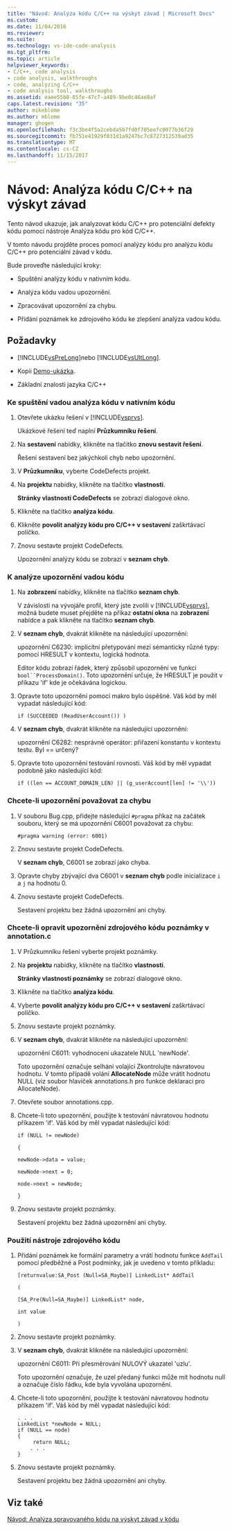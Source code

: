 ```yaml
---
title: "Návod: Analýza kódu C/C++ na výskyt závad | Microsoft Docs"
ms.custom: 
ms.date: 11/04/2016
ms.reviewer: 
ms.suite: 
ms.technology: vs-ide-code-analysis
ms.tgt_pltfrm: 
ms.topic: article
helpviewer_keywords:
- C/C++, code analysis
- code analysis, walkthroughs
- code, analyzing C/C++
- code analysis tool, walkthroughs
ms.assetid: eaee55b8-85fe-47c7-a489-9be0c46ae8af
caps.latest.revision: "35"
author: mikeblome
ms.author: mblome
manager: ghogen
ms.openlocfilehash: f3c3be4f5a2cebda5b7fd0f705eefc0077b36f29
ms.sourcegitcommit: fb751e41929f031d1a9247bc7c8727312539ad35
ms.translationtype: MT
ms.contentlocale: cs-CZ
ms.lasthandoff: 11/15/2017
---
```

# <a name="walkthrough-analyzing-cc-code-for-defects"></a>Návod: Analýza kódu C/C++ na výskyt závad
Tento návod ukazuje, jak analyzovat kódu C/C++ pro potenciální defekty kódu pomocí nástroje Analýza kódu pro kód C/C++.  
  
 V tomto návodu projděte proces pomocí analýzy kódu pro analýzu kódu C/C++ pro potenciální závad v kódu.  
  
 Bude proveďte následující kroky:  
  
-   Spuštění analýzy kódu v nativním kódu.  
  
-   Analýza kódu vadou upozornění.  
  
-   Zpracovávat upozornění za chybu.  
  
-   Přidání poznámek ke zdrojového kódu ke zlepšení analýza vadou kódu.  
  
## <a name="prerequisites"></a>Požadavky  
  
-   [!INCLUDE[vsPreLong](../code-quality/includes/vsprelong_md.md)]nebo [!INCLUDE[vsUltLong](../code-quality/includes/vsultlong_md.md)].  
  
-   Kopii [Demo-ukázka](../code-quality/demo-sample.md).  
  
-   Základní znalosti jazyka C/C++  
  
### <a name="to-run-code-defect-analysis-on-native-code"></a>Ke spuštění vadou analýza kódu v nativním kódu  
  
1.  Otevřete ukázku řešení v [!INCLUDE[vsprvs](../code-quality/includes/vsprvs_md.md)].  
  
     Ukázkové řešení teď naplní **Průzkumníku řešení**.  
  
2.  Na **sestavení** nabídky, klikněte na tlačítko **znovu sestavit řešení**.  
  
     Řešení sestavení bez jakýchkoli chyb nebo upozornění.  
  
3.  V **Průzkumníku**, vyberte CodeDefects projekt.  
  
4.  Na **projektu** nabídky, klikněte na tlačítko **vlastnosti**.  
  
     **Stránky vlastností CodeDefects** se zobrazí dialogové okno.  
  
5.  Klikněte na tlačítko **analýza kódu**.  
  
6.  Klikněte **povolit analýzy kódu pro C/C++ v sestavení** zaškrtávací políčko.  
  
7.  Znovu sestavte projekt CodeDefects.  
  
     Upozornění analýzy kódu se zobrazí v **seznam chyb**.  
  
### <a name="to-analyze-code-defect-warnings"></a>K analýze upozornění vadou kódu  
  
1.  Na **zobrazení** nabídky, klikněte na tlačítko **seznam chyb**.  
  
     V závislosti na vývojáře profil, který jste zvolili v [!INCLUDE[vsprvs](../code-quality/includes/vsprvs_md.md)], možná budete muset přejděte na příkaz **ostatní okna** na **zobrazení** nabídce a pak klikněte na tlačítko **seznam chyb**.  
  
2.  V **seznam chyb**, dvakrát klikněte na následující upozornění:  
  
     upozornění C6230: implicitní přetypování mezi sémanticky různé typy: pomocí HRESULT v kontextu, logická hodnota.  
  
     Editor kódu zobrazí řádek, který způsobil upozornění ve funkci `bool``ProcessDomain()`. Toto upozornění určuje, že HRESULT je použit v příkazu 'if' kde je očekávána logickou.  
  
3.  Opravte toto upozornění pomocí makro bylo úspěšné. Váš kód by měl vypadat následující kód:  
  
    ```  
    if (SUCCEEDED (ReadUserAccount()) )  
    ```  
  
4.  V **seznam chyb**, dvakrát klikněte na následující upozornění:  
  
     upozornění C6282: nesprávné operátor: přiřazení konstantu v kontextu testu. Byl == určený?  
  
5.  Opravte toto upozornění testování rovnosti. Váš kód by měl vypadat podobně jako následující kód:  
  
    ```  
    if ((len == ACCOUNT_DOMAIN_LEN) || (g_userAccount[len] != '\\'))  
    ```  
  
### <a name="to-treat-warning-as-an-error"></a>Chcete-li upozornění považovat za chybu  
  
1.  V souboru Bug.cpp, přidejte následující `#pragma` příkaz na začátek souboru, který se má upozornění C6001 považovat za chybu:  
  
    ```  
    #pragma warning (error: 6001)  
    ```  
  
2.  Znovu sestavte projekt CodeDefects.  
  
     V **seznam chyb**, C6001 se zobrazí jako chyba.  
  
3.  Opravte chyby zbývající dva C6001 v **seznam chyb** podle inicializace `i` a `j` na hodnotu 0.  
  
4.  Znovu sestavte projekt CodeDefects.  
  
     Sestavení projektu bez žádná upozornění ani chyby.  
  
### <a name="to-correct-the-source-code-annotation-warnings-in-annotationc"></a>Chcete-li opravit upozornění zdrojového kódu poznámky v annotation.c  
  
1.  V Průzkumníku řešení vyberte projekt poznámky.  
  
2.  Na **projektu** nabídky, klikněte na tlačítko **vlastnosti**.  
  
     **Stránky vlastností poznámky** se zobrazí dialogové okno.  
  
3.  Klikněte na tlačítko **analýza kódu**.  
  
4.  Vyberte **povolit analýzy kódu pro C/C++ v sestavení** zaškrtávací políčko.  
  
5.  Znovu sestavte projekt poznámky.  
  
6.  V **seznam chyb**, dvakrát klikněte na následující upozornění:  
  
     upozornění C6011: vyhodnocení ukazatele NULL 'newNode'.  
  
     Toto upozornění označuje selhání volající Zkontrolujte návratovou hodnotu. V tomto případě volání **AllocateNode** může vrátit hodnotu NULL (viz soubor hlaviček annotations.h pro funkce deklaraci pro AllocateNode).  
  
7.  Otevřete soubor annotations.cpp.  
  
8.  Chcete-li toto upozornění, použijte k testování návratovou hodnotu příkazem 'if'. Váš kód by měl vypadat následující kód:  
  
     `if (NULL != newNode)`  
  
     `{`  
  
     `newNode->data = value;`  
  
     `newNode->next = 0;`  
  
     `node->next = newNode;`  
  
     `}`  
  
9. Znovu sestavte projekt poznámky.  
  
     Sestavení projektu bez žádná upozornění ani chyby.  
  
### <a name="to-use-source-code-annotation"></a>Použití nástroje zdrojového kódu  
  
1.  Přidání poznámek ke formální parametry a vrátí hodnotu funkce `AddTail` pomocí předběžné a Post podmínky, jak je uvedeno v tomto příkladu:  
  
     `[returnvalue:SA_Post (Null=SA_Maybe)] LinkedList* AddTail`  
  
     `(`  
  
     `[SA_Pre(Null=SA_Maybe)] LinkedList* node,`  
  
     `int value`  
  
     `)`  
  
2.  Znovu sestavte projekt poznámky.  
  
3.  V **seznam chyb**, dvakrát klikněte na následující upozornění:  
  
     upozornění C6011: Při přesměrování NULOVÝ ukazatel 'uzlu'.  
  
     Toto upozornění označuje, že uzel předaný funkci může mít hodnotu null a označuje číslo řádku, kde byla vyvolána upozornění.  
  
4.  Chcete-li toto upozornění, použijte k testování návratovou hodnotu příkazem 'if'. Váš kód by měl vypadat následující kód:  
  
    ```  
    . . .  
    LinkedList *newNode = NULL;   
    if (NULL == node)  
    {  
         return NULL;  
        . . .  
    }  
    ```  
  
5.  Znovu sestavte projekt poznámky.  
  
     Sestavení projektu bez žádná upozornění ani chyby.  
  
## <a name="see-also"></a>Viz také  
 [Návod: Analýza spravovaného kódu na výskyt závad v kódu](../code-quality/walkthrough-analyzing-managed-code-for-code-defects.md)